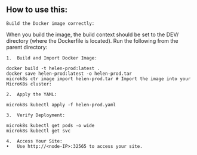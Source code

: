 ## How to use this:

	Build the Docker image correctly:
When you build the image, the build context should be set to the DEV/ directory (where the Dockerfile is located). Run the following from the parent directory:

	1.	Build and Import Docker Image:
```
docker build -t helen-prod:latest .
docker save helen-prod:latest -o helen-prod.tar
microk8s ctr image import helen-prod.tar # Import the image into your MicroK8s cluster:
```

	2.	Apply the YAML:
```
microk8s kubectl apply -f helen-prod.yaml
```

	3.	Verify Deployment:
```
microk8s kubectl get pods -o wide
microk8s kubectl get svc
```

	4.	Access Your Site:
	•	Use http://<node-IP>:32565 to access your site.
